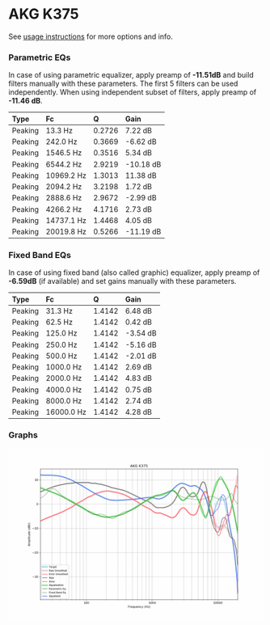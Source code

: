 # AKG K375
See [usage instructions](https://github.com/jaakkopasanen/AutoEq#usage) for more options and info.

### Parametric EQs
In case of using parametric equalizer, apply preamp of **-11.51dB** and build filters manually
with these parameters. The first 5 filters can be used independently.
When using independent subset of filters, apply preamp of **-11.46 dB**.

| Type    | Fc         |      Q | Gain      |
|:--------|:-----------|:-------|:----------|
| Peaking | 13.3 Hz    | 0.2726 | 7.22 dB   |
| Peaking | 242.0 Hz   | 0.3669 | -6.62 dB  |
| Peaking | 1546.5 Hz  | 0.3516 | 5.34 dB   |
| Peaking | 6544.2 Hz  | 2.9219 | -10.18 dB |
| Peaking | 10969.2 Hz | 1.3013 | 11.38 dB  |
| Peaking | 2094.2 Hz  | 3.2198 | 1.72 dB   |
| Peaking | 2888.6 Hz  | 2.9672 | -2.99 dB  |
| Peaking | 4266.2 Hz  | 4.1716 | 2.73 dB   |
| Peaking | 14737.1 Hz | 1.4468 | 4.05 dB   |
| Peaking | 20019.8 Hz | 0.5266 | -11.19 dB |

### Fixed Band EQs
In case of using fixed band (also called graphic) equalizer, apply preamp of **-6.59dB**
(if available) and set gains manually with these parameters.

| Type    | Fc         |      Q | Gain     |
|:--------|:-----------|:-------|:---------|
| Peaking | 31.3 Hz    | 1.4142 | 6.48 dB  |
| Peaking | 62.5 Hz    | 1.4142 | 0.42 dB  |
| Peaking | 125.0 Hz   | 1.4142 | -3.54 dB |
| Peaking | 250.0 Hz   | 1.4142 | -5.16 dB |
| Peaking | 500.0 Hz   | 1.4142 | -2.01 dB |
| Peaking | 1000.0 Hz  | 1.4142 | 2.69 dB  |
| Peaking | 2000.0 Hz  | 1.4142 | 4.83 dB  |
| Peaking | 4000.0 Hz  | 1.4142 | 0.75 dB  |
| Peaking | 8000.0 Hz  | 1.4142 | 2.74 dB  |
| Peaking | 16000.0 Hz | 1.4142 | 4.28 dB  |

### Graphs
![](./AKG%20K375.png)